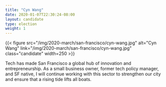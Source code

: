 ```yaml
---
title: "Cyn Wang"
date: 2020-01-07T22:30:24-08:00
layout: candidate
type: election
weight: 1
---
```


{{< figure src="/img/2020-march/san-francisco/cyn-wang.jpg"
           alt="Cyn Wang"
           link="/img/2020-march/san-francisco/cyn-wang.jpg"
           class="candidate"
           width=250
           >}}

Tech has made San Francisco a global hub of innovation and entrepreneurship. As
a small business owner, former tech policy manager, and SF native, I will
continue working with this sector to strengthen our city and ensure that a
rising tide lifts all boats. 
